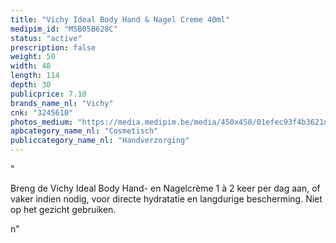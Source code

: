 ```yaml
---
title: "Vichy Ideal Body Hand & Nagel Creme 40ml"
medipim_id: "M5B05B628C"
status: "active"
prescription: false
weight: 50
width: 48
length: 114
depth: 30
publicprice: 7.10
brands_name_nl: "Vichy"
cnk: "3245610"
photos_medium: "https://media.medipim.be/media/450x450/01efec93f4b3621db409a7353f52e12f1ccf23e9.jpg"
apbcategory_name_nl: "Cosmetisch"
publiccategory_name_nl: "Handverzorging"
---
```

"<p>Breng de Vichy Ideal Body Hand- en Nagelcrème 1 à 2 keer per dag aan, of vaker indien nodig, voor directe hydratatie en langdurige bescherming. Niet op het gezicht gebruiken.</p>n"
